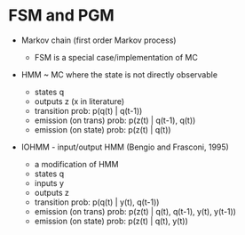 # FSM and PGM

* Markov chain (first order Markov process)  
    - FSM is a special case/implementation of MC

* HMM ~ MC where the state is not directly observable  
    - states q
    - outputs z (x in literature)
    - transition prob: p(q(t) | q(t-1))
    - emission (on trans) prob: p(z(t) | q(t-1), q(t))
    - emission (on state) prob: p(z(t) | q(t))
* IOHMM - input/output HMM (Bengio and Frasconi, 1995)  
    - a modification of HMM
    - states q
    - inputs y
    - outputs z
    - transition prob: p(q(t) | y(t), q(t-1))
    - emission (on trans) prob: p(z(t) | q(t), q(t-1), y(t), y(t-1))
    - emission (on state) prob: p(z(t) | q(t), y(t))